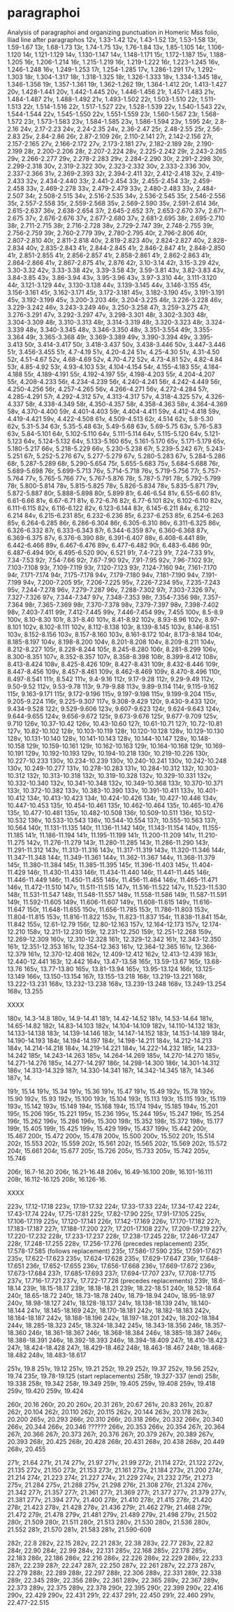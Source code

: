 # paragraphoi
Analysis of paragraphoi and organizing punctuation in Homeric Mss
folio, Iliad line after paragraphos
12v, 1.33-1.42
12v, 1.43-1.52
13r, 1.53-1.58
13r, 1.59-1.67
13r, 1.68-1.73
13r, 1.74-1.75
13v, 1.76-1.84
13v, 1.85-1.105
14r, 1.106-1.120
14r, 1.121-1.129
14v, 1.130-1.147
14v, 1.148-1.171
15r, 1.172-1.187
15v, 1.188-1.205
16r, 1.206-1.214
16r, 1.215-1.219
16r, 1.219-1.222
16r, 1.223-1.245
16v, 1.246-1.248
16v, 1.249-1.253
17r, 1.254-1.285
17v, 1.286-1.291
17v, 1.292-1.303
18r, 1.304-1.317
18r, 1.318-1.325
18r, 1.326-1.333
18v, 1.334-1.345
18v, 1.346-1.356
19r, 1.357-1.361
19r, 1.362-1.262
19r, 1.364-1.412
20r, 1.413-1.427
20v, 1.428-1.441
20v, 1.442-1.445
20v, 1.446-1.456
21r, 1.457-1.483
21v, 1.484-1.487
21v, 1.488-1.492
21v, 1.493-1.502
22r, 1.503-1.510
22r, 1.511-1.513
22r, 1.514-1.516
22r, 1.517-1.527
22v, 1.528-1.539
22v, 1.540-1.543
22v, 1.544-1.544
22v, 1.545-1.550
22v, 1.551-1.559
23r, 1.560-1.567
23r, 1.568-1.572
23r, 1.573-1.583
23v, 1.584-1.585
23v, 1.586-1.594
23v, 1.595
24r, 2.8-2.16
24v, 2.17-2.23
24v, 2.24-2.35
24v, 2.36-2.47
25r, 2.48-2.55
25r, 2.56-2.83
25v, 2.84-2.86
26r, 2.87-2.109
26r, 2.110-2.141
27r, 2.142-2.156
27r, 2.157-2.165
27v, 2.166-2.172
27v, 2.173-2.181
27v, 2.182-2.189
28r, 2.190-2.199
28r, 2.200-2.206
28r, 2.207-2.224
28v, 2.225-2.242
29r, 2.243-2.265
29v, 2.266-2.277
29v, 2.278-2.283
29v, 2.284-2.290
30r, 2.291-2.298
30r, 2.299-2.318
30v, 2.319-2.322
30v, 2.323-2.332
30v, 2.333-2.336
30v, 2.337-2.366
31v, 2.369-2.393
32r, 2.394-2.411
32r, 2.412-2.418
32v, 2.419-2.433
32v, 2.434-2.440
33r, 2.441-2.454
33r, 2.455-2.454
33r, 2.459-2.458
33v, 2.469-2.278
33v, 2.479-2.479
33v, 2.480-2.483
33v, 2.484-2.507
34r, 2.508-2.515
34v, 2.516-2.535
34v, 2.536-2.545
35r, 2.546-2.556
35r, 2.557-2.558
35r, 2.559-2.568
35v, 2.569-2.590
35v, 2.591-2.614
36r, 2.615-2.637
36v, 2.638-2.654
37r, 2.645-2.652
37r, 2.653-2.670
37v, 2.671-2.675
37v, 2.676-2.676
37v, 2.677-2.680
37v, 2.681-2.695
38r, 2.695-2.710
38r, 2.711-2.715
38r, 2.716-2.728
38v, 2.729-2.747
39r, 2.748-2.755
39r, 2.756-2.759
39r, 2.760-2.779
39v, 2.780-2.795
40r, 2.796-2.806
40r, 2.807-2.810
40r, 2.811-2.818
40v, 2.819-2.823
40v, 2.824-2.827
40v, 2.828-2.834
40v, 2.835-2.843
41r, 2.844-2.845
41r, 2.846-2.847
41r, 2.848-2.850
41r, 2.851-2.855
41r, 2.856-2.857
41r, 2.858-2.861
41r, 2.862-2.863
41r, 2.864-2.866
41v, 2.867-2.875
41v, 2.876
42r, 3.10-3.14
42r, 3.15-3.29
42v, 3.30-3.32
42v, 3.33-3.38
42v, 3.39-3.58
43r, 3.59-3.81
43v, 3.82-3.83
43v, 3.84-3.85
43v, 3.86-3.94
43v, 3.95-3.96
43v, 3.97-3.310
44r, 3.111-3.120
44r, 3.121-3.129
44v, 3.130-3.138
44v, 3.139-3.145
44v, 3.146-3.155
45r, 3.156-3.161
45r, 3.162-3.171
45r, 3.172-3.181
45v, 3.182-3.190
45v, 3.191-3.191
45v, 3.192-3.199
45v, 3.200-3.203
46r, 3.204-3.225
46r, 3.226-3.228
46v, 3.229-3.242
46v, 3.243-3.249
46v, 3.250-3.258
47r, 3.259-3.275
47r, 3.276-3.291
47v, 3.292-3.297
47v, 3.298-3.301
48r, 3.302-3.303
48r, 3.304-3.309
48r, 3.310-3.313
48r, 3.314-3.319
48r, 3.320-3.323
48r, 3.324-3.339
48v, 3.340-3.345
48v, 3.346-3.350
48v, 3.351-3.554
49r, 3.355-3.364
49r, 3.365-3.368
49r, 3.369-3.389
49v, 3.390-3.394
49v, 3.395-3.413
50r, 3.414-3.417
50r, 3.418-3.437
50v, 3.438-3.446
50v, 3.447-3.446
51r, 3.456-3.455
51r, 4.7-4.19
51v, 4.20-4.24
51v, 4.25-4.30
51v, 4.31-4.50
52r, 4.51-4.67
52v, 4.68-4.69
52v, 4.70-4.72
52v, 4.73-4.81
52v, 4.82-4.84
53r, 4.85-4.92
53r, 4.93-4.103
53r, 4.104-4.154
54r, 4.155-4.183
55r, 4.184-4.188
55r, 4.189-4.191
55r, 4.192-4.197
55r, 4.198-4.203
55r, 4.204-4.207
55r, 4.208-4.233
56r, 4.234-4.239
56r, 4.240-4.241
56r, 4.242-4.449
56r, 4.250-4.256
56r, 4.257-4.265
56v, 4.266-4.271
56v, 4.272-4.284
57r, 4.285-4.291
57r, 4.292-4.312
57v, 4.313-4.317
57v, 4.318-4.325
57v, 4.326-4.337
58r, 4.338-4.349
58r, 4.350-4.357
58r, 4.358-4.363
58v, 4.364-4.369
58v, 4.370-4.400
59r, 4.401-4.403
59r, 4.404-4.411
59v, 4.412-4.418
59v, 4.419-4.421
59v, 4.422-4.508
61v, 4.509-4.513
62r, 4.514
62v, 5.8-5.30
62v, 5.31-5.34
63r, 5.35-5.48
63r, 5.49-5.68
63v, 5.69-5.75
63v, 5.76-5.83
63v, 5.84-5.101
64r, 5.102-5.110
64v, 5.111-5.114
64v, 5.115-5.120
64v, 5.121-5.123
64v, 5.124-5.132
64v, 5.133-5.160
65v, 5.161-5.170
65v, 5.171-5.179
65v, 5.180-5.217
66v, 5.218-5.229
66v, 5.230-5.238
67r, 5.239-5.242
67r, 5.243-5.251
67r, 5.252-5.276
67v, 5.277-5.279
67v, 5.280-5.283
67v, 5.284-5.286
68r, 5.287-5.289
68r, 5.290-5.654
75r, 5.655-5.683
75v, 5.684-5.688
76r, 5.689-5.698
76r, 5.699-5.713
76v, 5.714-5.718
76v, 5.719-5.756
77r, 5.757-5.764
77v, 5.765-5.766
77v, 5.767-5.876
78r, 5.787-5.791
78r, 5.792-5.799
78r, 5.800-5.814
78v, 5.815-5.825
78v, 5.826-5.834
78v, 5.835-5.871
79v, 5.872-5.887
80r, 5.888-5.898
80r, 5.899
81r, 6.46-6.54
81v, 6.55-6.60
81v, 6.61-6.66
81v, 6.67-6.71
81v, 6.72-6.76
82r, 6.77-6.101
82v, 6.102-6.110
82v, 6.111-6.115
82v, 6.116-6.122
82v, 6.123-6.144
83r, 6.145-6.211
84v, 6.212-6.214
84v, 6.215-6.231
85r, 6.232-6.236
85r, 6.237-6.253
85r, 6.254-6.263
85v, 6.264-6.285
86r, 6.286-6.304
86r, 6.305-6.310
86v, 6.311-6.325
86v, 6.326-6.332
87r, 6.333-6.343
87r, 6.344-6.359
87v, 6.360-6.368
87v, 6.369-6.375
87v, 6.376-6.390
88r, 6.391-6.407
88v, 6.408-6.441
89r, 6.442-6.466
89v, 6.467-6.476
89v, 6.477-6.482
90r, 6.483-6.486
90r, 6.487-6.494
90r, 6.495-6.520
90v, 6.521
91r, 7.4-7.23
91r, 7.24-7.33
91v, 7.34-7.53
92r, 7.54-7.66
92r, 7.67-7.90
92v, 7.91-7.95
92v, 7.96-7.102
93r, 7.103-7.108
93r, 7.109-7.119
93r, 7.120-7.123
93r, 7.124-7.160
94r, 7.161-7.170
94r, 7.171-7.174
94r, 7.175-7.178
94v, 7.179-7.180
94v, 7.181-7.190
94v, 7.191-7.199
94v, 7.200-7.205
95r, 7.206-7.225
95v, 7.226-7.234
95v, 7.235-7.243
95v, 7.244-7.278
96v, 7.279-7.287
96v, 7.288-7.302
97r, 7.303-7.326
97v, 7.327-7.326
97v, 7.344-7.347
97v, 7.348-7.353
98r, 7.354-7.356
98r, 7.357-7.364
98r, 7.365-7.369
98r, 7.370-7.378
98v, 7.379-7.397
98v, 7.398-7.402
98v, 7.403-7.411
99r, 7.412-7.445
99v, 7.446-7.454
99v, 7.455
100v, 8.5-8.9
100v, 8.10-8.30
101r, 8.31-8.40
101v, 8.41-8.92
102v, 8.93-8.96
102v, 8.97-8.101
102v, 8.102-8.111
102v, 8.112-8.138
103r, 8.139-8.145
103v, 8.146-8.151
103v, 8.152-8.156
103v, 8.157-8.160
103v, 8.161-8.172
104r, 8.173-8.184
104r, 8.185-8.197
104v, 8.198-8.200
104v, 8.201-8.208
104v, 8.209-8.211
104v, 8.212-8.227
105r, 8.228-8.244
105r, 8.245-8.280
106r, 8.281-8.299
106v, 8.300-8.351
107v, 8.352-8.357
107v, 8.358-8.398
108r, 8.399-8.412
108v, 8.413-8.424
108v, 8.425-8.426
109r, 8.427-8.431
109r, 8.432-8.446
109r, 8.447-8.456
109v, 8.457-8.461
109v, 8.462-8.469
109v, 8.470-8.496
110r, 8.497-8.541
111r, 8.542
111v, 9.4-9.16
112r, 9.17-9.28
112r, 9.29-9.49
112v, 9.50-9.52
112v, 9.53-9.78
113r, 9.79-9.88
113v, 9.89-9.114
114r, 9.115-9.162
115r, 9.163-9.171
115r, 9.172-9.196
115v, 9.197-9.198
115v, 9.199-9.204
115v, 9.205-9.224
116r, 9.225-9.307
117v, 9.308-9.429
120r, 9.430-9.433
120r, 9.434-9.528
122r, 9.529-9.606
123v, 9.607-9.623
124r, 9.624-9.643
124v, 9.644-9.655
124v, 9.656-9.672
125r, 9.673-9.676
125r, 9.677-9.709
125v, 9.710
126v, 10.37-10.42
126v, 10.43-10.60
127r, 10.61-10.71
127r, 10.72-10.81
127v, 10.82-10.102
128r, 10.103-10.119
128r, 10.120-10.128
128v, 10.129-10.130
128v, 10.131-10.140
128v, 10.141-10.143
128v, 10.144-10.147
128v, 10.148-10.158
129r, 10.159-10.161
129r, 10.162-10.163
129r, 10.164-10.168
129r, 10.169-10.191
129v, 10.192-10.193
129v, 10.194-10.218
130r, 10.219-10.226
130r, 10.227-10.233
130v, 10.234-10.239
130v, 10.240-10.241
130v, 10.242-10.248
130v, 10.249-10.277
131v, 10.278-10.283
131v, 10.284-10.312
132r, 10.303-10.312
132r, 10.313-10.318
132r, 10.319-10.328
132v, 10.329-10.331
132v, 10.332-10.340
132v, 10.341-10.348
132v, 10.349-10.368
133r, 10.370-10.371
133r, 10.372-10.382
133v, 10.383-10.390
133v, 10.391-10.411
133v, 10.401-10.412
134r, 10.413-10.423
134r, 10.424-10.426
134r, 10.427-10.446
134v, 10.447-10.453
135r, 10.454-10.461
135r, 10.462-10.464
135r, 10.465-10.476
135r, 10.477-10.481
135v, 10.482-10.508
136r, 10.509-10.511
136r, 10.512-10.532
136v, 10.533-10.543
136v, 10.544-10.554
137r, 10.555-10.563
137r, 10.564
140r, 11.131-11.135
140r, 11.136-11.142
140r, 11.143-11.154
140v, 11.155-11.185
141r, 11.186-11.194
141r, 11.195-11.199
141r, 11.200-11.209
141v, 11.210-11.275
142v, 11.276-11.279
143r, 11.280-11.285
143r, 11.286-11.290
143r, 11.291-11.312
143v, 11.313-11.316
143v, 11.317-11.319
143v, 11.320-11.346
144r, 11.347-11.348
144r, 11.349-11.361
144v, 11.362-11.367
144v, 11.368-11.379
145r, 11.380-11.384
145r, 11.385-11.395
145r, 11.396-11.403
145v, 11.404-11.429
146r, 11.430-11.433
146r, 11.434-11.440
146r, 11.441-11.445
146r, 11.446-11.449
146r, 11.450-11.455
146v, 11.456-11.464
146v, 11.465-11.471
146v, 11.472-11.510
147v, 11.511-11.515
147v, 11.516-11.522
147v, 11.523-11.530
148r, 11.531-11.547
148r, 11.548-11.557
148v, 11.558-11.586
149r, 11.587-11.591
149r, 11.592-11.605
149v, 11.606-11.607
149v, 11.608-11.615
149v, 11.616-11.647
150r, 11.648-11.655
150v, 11.656-11.785
153r, 11.786-11.803
153v, 11.804-11.815
153v, 11.816-11.822
153v, 11.823-11.837
154r, 11.838-11.841
154r, 11.842
155v, 12.61-12.79
156r, 12.80-12.163
157v, 12.164-12.173
157v, 12.174-12.210
158v, 12.211-12.230
159r, 12.231-12.250
159r, 12.251-12.268
159v, 12.269-12.309
160v, 12.310-12.328
161r, 12.329-12.342
161r, 12.343-12.350
161r, 12.351-12.353
161v, 12.354-12.363
161v, 12.364-12.365
161v, 12.366-12.379
161v, 12.370-12.408
162v, 12.409-12.412
162v, 12.413-12.439
163r, 12.440-12.441
163r, 12.442
164v, 13.47-13.58
165r, 13.59-13.67
165r, 13.68-13.76
165v, 13.77-13.80
165v, 13.81-13.94
165v, 13.95-13.124
166r, 13.125-13.149
166v, 13.150-13.154
167r, 13.155-13.218
168r, 13.219-13.221
168r, 13.222-13.231
168v, 13.232-13.238
168v, 13.239-13.248
168v, 13.249-13.254
168v, 13.255

XXXX

180v, 14.3-14.8
180v, 14.9-14.41
181r, 14.42-14.52
181v, 14.53-14.64
181v, 14.65-14.82
182r, 14.83-14.103
182v, 14.104-14.109
182v, 14.110-14.132
183r, 14.133-14.138
183r, 14.139-14.146
183r, 14.147-14.152
183r, 14.153-14.189
184r, 14.190-14.193
184r, 14.194-14.197
184r, 14.198-14.211
184v, 14.212-14.213
184v, 14.214-14.218
184v, 14.219-14.221
184v, 14.222-14.232
185r, 14.233-14.242
185r, 14.243-14.263
185v, 14.264-14.269
185v, 14.270-14.270
185v, 14.271-14.276
185v, 14.277-14.297
186r, 14.298-14.300
186r, 14.301-14.312
186v, 14.313-14.329
187r, 14.330-14.341
187r, 14.342-14.345
187r, 14.346
187v, 14.

191r, 15.14
191v, 15.34
191v, 15.36
191v, 15.47
191v, 15.49
192v, 15.78
192v, 15.90
192v, 15.93
192v, 15.100
193r, 15.104
193r, 15.113
193r, 15.115
193r, 15.119
193v, 15.142
193v, 15.149
194r, 15.168
194r, 15.174
194v, 15.185
194v, 15.201
195r, 15.206
195r, 15.221
195v, 15.236
195v, 15.244
195v, 15.247
196r, 15.254
196r, 15.262
196v, 15.286
196v, 15.300
198r, 15.352
198r, 15.372
198v, 15.177
199r, 15.405
199r, 15.425
199v, 15.429
199v, 15.437
199v, 15.442
200r, 15.467
200r, 15.472
200v, 15.478
200v, 15.500
200v, 15.502
201r, 15.514
202r, 15.553
202r, 15.559
202r, 15.561
202r, 15.565
202r, 15.569
202r, 15.572
204r, 15.661
204r, 15.677
205r, 15.726
205v, 15.733
205v, 15.742
205v, 15.746

206r, 16.7-16.20
206r, 16.21-16.48
206v, 16.49-16.100
208r, 16.101-16.111
208r, 16.112-16.125
208r, 16.126-16.

XXXX

223v, 17.12-17.18
223v, 17.19-17.32
224r, 17.33-17.33
224r, 17.34-17.42
224r, 17.43-17.74
224v, 17.75-17.81
225r, 17.82-17.90
225r, 17.91-17.105
225v, 17.106-17.119
225v, 17.120-17.141
226r, 17.142-17.169
226v, 17.170-17.182
227r, 17.183-17.187
227r, 17.188-17.200
227r, 17.201-17.108
227v, 17.209-17.219
227v, 17.220-17.232
228r, 17.233-17.237
228r, 17.238-17.245
228r, 17.246-17.247
228r, 17.248-17.255
228v, 17.256-17.276 (precedes replacement)
235r, 17.578-17.585 (follows replacement)
235r, 17.586-17.590
235r, 17.591-17.621
235v, 17.622-17.623
235v, 17.624-17.628
235v, 17.629-17.647
236r, 17.648-17.651
236r, 17.652-17.655
236v, 17.656-17.668
236v, 17.669-17.672
236v, 17.673-17.684
237r, 17.685-17.693
237r, 17.694-17.707
237v, 17.708-17.715
237v, 17.716-17.721
237v, 17.722-17.728 (precedes replacements)
239r, 18.6-18.14
239r, 18.15-18.17
239r, 18.18-18.21
239r, 18.22-18.51
240r, 18.52-18.64
240r, 18.65-18.72
240r, 18.73-18.78
240v, 18.79-18.94
240v, 18.95-18.97
240v, 18.98-18.127
241v, 18.128-18.137
241v, 18.138-18.139
241v, 18.140-18.144
241v, 18.145-18.169
242r, 18.170-18.181
242v, 18.182-18.183
242v, 18.184-18.187
242v, 18.188-18.196
242v, 18.197-18.201
242v, 18.202-18.184
244v, 18.285-18.323
245r, 18.324-18.342
245v, 18.343-18.356
246r, 18.357-18.360
246r, 18.361-18.367
246r, 18.368-18.384
246v, 18.385-18.387
246v, 18.388-18.391
246v, 18.392-18.393
246v, 18.394-18.409
247r, 18.410-18.423
247r, 18.424-18.428
247r, 18.429-18.462
248r, 18.463-18.467
248r, 18.468-18.482
248v, 18.483-18.617


251v, 19.8
251v, 19.12
251v, 19.21
252r, 19.29
252r, 19.37
252v, 19.56
252v, 19.74
235r, 19.78-19.125 (start replacements)
258r, 19.327-337 (end)
258r, 19.338
258r, 19.342
258r, 19.349
259r, 19.405
259v, 19.408
259v, 19.418
259v, 19.420
259v, 19.424


260r, 20.16
260r, 20.20
260v, 20.31
261r, 20.67
261v, 20.83
261v, 20.87
262r, 20.104
262r, 20.110
262r, 20.115
262v, 20.144
263v, 20.178
263v, 20.200
265v, 20.293
266r, 20.310
266r, 20.318
266v, 20.332
266v, 20.340
266v, 20.344
266v, 20.346 ??????
266v, 20.353
266v, 20.354
267r, 20.364
267r, 20.366
267r, 20.373
267r, 20.376
267r, 20.379
267v, 20.389
267v, 20.393
268r, 20.425
268r, 20.428
268r, 20.431
268v, 20.438
268v, 20.449
268v, 20.455

271r, 21.64
271r, 21.74
271v, 21.97
271v, 21.99
272r, 21.114
272r, 21.122
272v, 21.135
272v, 21.150
273r, 21.153
273r, 21.161
273v, 21.184
273v, 21.200
274r, 21.214
274r, 21.223
274r, 21.227
274v, 21.229
274v, 21.232
275r, 21.273
275v, 21.284
275v, 21.288
275v, 21.298
276r, 21.308
276r, 21.324
276v, 21.342
277r, 21.357
277r, 21.361
277r, 21.369
277r, 21.377
277v, 21.379
277v, 21.381
277v, 21.394
277v, 21.400
278r, 21.410
278r, 21.415
278r, 21.420
278r, 21.423
278v, 21.428
278v, 21.436
279r, 21.462
279r, 21.468
279r, 21.472
279r, 21.478
279v, 21.481
279v, 21.489
279v, 21.498
279v, 21.502
280r, 21.509
280r, 21.511
280r, 21.513
280v, 21.530
280v, 21.536
280v, 21.552
281r, 21.570
281v, 21.583
281v, 21.590-609

282r, 22.8
282v, 22.15
282v, 22.21
283r, 22.38
283v, 22.77
283v, 22.82
284r, 22.90
284r, 22.99
284v, 22.131
285v, 22.168
285v, 22.178
285v, 22.183
286r, 22.186
286v, 22.216
286v, 22.226
286v, 22.229
286v, 22.233
287r, 22.239
287r, 22.247
287r, 22.250
287v, 22.261
287v, 22.273
287v, 22.279
288r, 22.289
288r, 22.297
288r, 22.306
288v, 22.331
289r, 22.338
289r, 22.345
289r, 22.356
289v, 22.361
289v, 22.365
289v, 22.367
289v, 22.373
289v, 22.375
289v, 22.378
290r, 22.395
290r, 22.399
290v, 22.416
290v, 22.429
290v, 22.431
291r, 22.437
291r, 22.450
291r, 22.460
291v, 22.477-22.515








